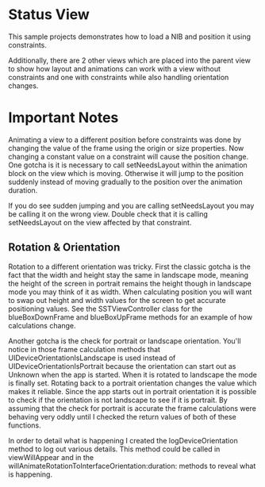 Status View
===========

This sample projects demonstrates how to load a NIB and position it using constraints.

Additionally, there are 2 other views which are placed into the parent view to show
how layout and animations can work with a view without constraints and one with
constraints while also handling orientation changes.

# Important Notes

Animating a view to a different position before constraints was done by changing
the value of the frame using the origin or size properties. Now changing a
constant value on a constraint will cause the position change. One gotcha is
it is necessary to call setNeedsLayout within the animation block on the view
which is moving. Otherwise it will jump to the position suddenly instead of
moving gradually to the position over the animation duration.

If you do see sudden jumping and you are calling setNeedsLayout you may be
calling it on the wrong view. Double check that it is calling setNeedsLayout 
on the view affected by that constraint.

## Rotation & Orientation

Rotation to a different orientation was tricky. First the classic gotcha
is the fact that the width and height stay the same in landscape mode, 
meaning the height of the screen in portrait remains the height though
in landscape mode you may think of it as width. When calculating
position you will want to swap out height and width values for the screen
to get accurate positioning values. See the SSTViewController class for
the blueBoxDownFrame and blueBoxUpFrame methods for an example of how
calculations change.

Another gotcha is the check for portrait or landscape orientation. You'll
notice in those frame calculation methods that UIDeviceOrientationIsLandscape
is used instead of UIDeviceOrientationIsPortrait because the orientation
can start out as Unknown when the app is started. When it is rotated to 
landscape the mode is finally set. Rotating back to a portrait orientation
changes the value which makes it reliable. Since the app starts out in
portrait orientation it is possible to check if the orientation is not
landscape to see if it is portrait. By assuming that the check for
portrait is accurate the frame calculations were behaving very oddly
until I checked the return values of both of these functions.

In order to detail what is happening I created the logDeviceOrientation
method to log out various details. This method could be called in
viewWillAppear and in the willAnimateRotationToInterfaceOrientation:duration:
methods to reveal what is happening.



